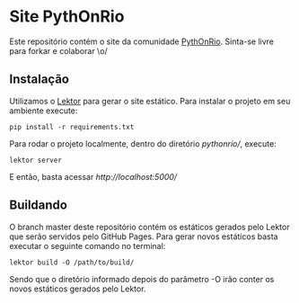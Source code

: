 # Site PythOnRio
Este repositório contém o site da comunidade [PythOnRio](http://pythonrio.github.io/). Sinta-se livre para forkar e colaborar \o/

## Instalação
Utilizamos o [Lektor](https://github.com/lektor/lektor) para gerar o site estático. Para instalar o projeto em seu ambiente execute:
```
pip install -r requirements.txt
```
Para rodar o projeto localmente, dentro do diretório _pythonrio/_, execute:
```
lektor server
```
E então, basta acessar _http://localhost:5000/_

## Buildando
O branch master deste repositório contém os estáticos gerados pelo Lektor que serão servidos pelo GitHub Pages. Para gerar novos estáticos basta executar o seguinte comando no terminal:
```
lektor build -O /path/to/build/
```
Sendo que o diretório informado depois do parâmetro -O irão conter os novos estáticos gerados pelo Lektor.

